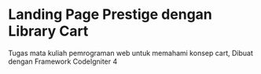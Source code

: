# Landing Page Prestige dengan Library Cart
 Tugas mata kuliah pemrograman web untuk memahami konsep cart, Dibuat dengan Framework CodeIgniter 4
